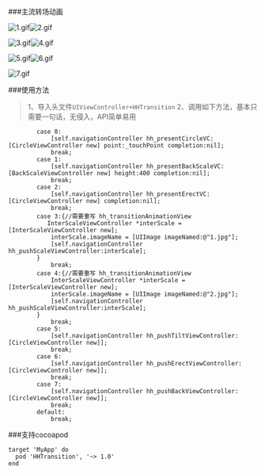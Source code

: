 ###主流转场动画

![1.gif](https://upload-images.jianshu.io/upload_images/1801563-7c7f0def50ca8269.gif?imageMogr2/auto-orient/strip)![2.gif](https://upload-images.jianshu.io/upload_images/1801563-f5d8172f7c7828d7.gif?imageMogr2/auto-orient/strip)

![3.gif](https://upload-images.jianshu.io/upload_images/1801563-348ead15ab2669d3.gif?imageMogr2/auto-orient/strip)![4.gif](https://upload-images.jianshu.io/upload_images/1801563-6470fad4670f7667.gif?imageMogr2/auto-orient/strip)

![5.gif](https://upload-images.jianshu.io/upload_images/1801563-050c35c20e37dc17.gif?imageMogr2/auto-orient/strip)![6.gif](https://upload-images.jianshu.io/upload_images/1801563-593d5fdefc759f97.gif?imageMogr2/auto-orient/strip)

![7.gif](https://upload-images.jianshu.io/upload_images/1801563-b8d20580229e1769.gif?imageMogr2/auto-orient/strip)

###使用方法
>1、导入头文件`UIViewController+HHTransition`
>2、调用如下方法，基本只需要一句话，无侵入，API简单易用

```objc
        case 0:
            [self.navigationController hh_presentCircleVC:[CircleViewController new] point:_touchPoint completion:nil];
            break;
        case 1:
            [self.navigationController hh_presentBackScaleVC:[BackScaleViewController new] height:400 completion:nil];
            break;
        case 2:
            [self.navigationController hh_presentErectVC:[CircleViewController new] completion:nil];
            break;
        case 3:{//需要重写 hh_transitionAnimationView
           InterScaleViewController *interScale = [InterScaleViewController new];
            interScale.imageName = [UIImage imageNamed:@"1.jpg"];
            [self.navigationController hh_pushScaleViewController:interScale];
        }
            break;
        case 4:{//需要重写 hh_transitionAnimationView
            InterScaleViewController *interScale = [InterScaleViewController new];
            interScale.imageName = [UIImage imageNamed:@"2.jpg"];
            [self.navigationController hh_pushScaleViewController:interScale];
        }
            break;
        case 5:
            [self.navigationController hh_pushTiltViewController:[CircleViewController new]];
            break;
        case 6:
            [self.navigationController hh_pushErectViewController:[CircleViewController new]];
            break;
        case 7:
            [self.navigationController hh_pushBackViewController:[CircleViewController new]];
            break;
        default:
            break;
```

###支持cocoapod

```objc
target 'MyApp' do
  pod 'HHTransition', '~> 1.0'
end
```

